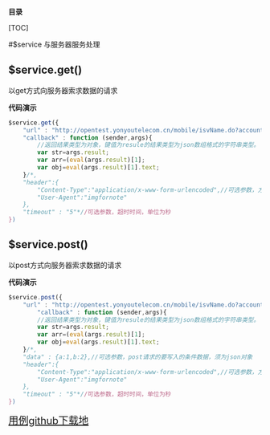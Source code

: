 **目录**

[TOC]

#$service
与服务器服务处理

## $service.get()
以get方式向服务器索求数据的请求

**代码演示**
```javascript
$service.get({
	"url" : "http://opentest.yonyoutelecom.cn/mobile/isvName.do?account=qinfx&q=",//必选参数，get请求的URL
	"callback" : function (sender,args){
		//返回结果类型为对象，键值为resule的结果类型为json数组格式的字符串类型。
		var str=args.result;
		var arr=(eval(args.result)[1];
		var obj=eval(args.result)[1].text;
	}/*,
	"header":{
		"Content-Type":"application/x-www-form-urlencoded",//可选参数，方便开发者设置请求的header
		"User-Agent":"imgfornote"
	},
	"timeout" : "5"*//可选参数，超时时间，单位为秒
})
```

## $service.post()
以post方式向服务器索求数据的请求

**代码演示**
```javascript
$service.post({
	"url" : "http://opentest.yonyoutelecom.cn/mobile/isvName.do?account=qinfx&q=",//必选参数，post请求的URL
		"callback" : function (sender,args){
		//返回结果类型为对象，键值为resule的结果类型为json数组格式的字符串类型。
		var str=args.result;
		var arr=(eval(args.result)[1];
		var obj=eval(args.result)[1].text;
	}/*,
	"data" : {a:1,b:2},//可选参数，post请求的要写入的条件数据，须为json对象
	"header":{
		"Content-Type":"application/x-www-form-urlencoded",//可选参数，方便开发者设置请求的header
		"User-Agent":"imgfornote"
	},
	"timeout" : "5"*//可选参数，超时时间，单位为秒
})
```

<a target='_blank' style="font-size:20px" href="https://github.com/iuapmobile/summerTest/tree/master/xServiceTest/qService">用例github下载地</a>
